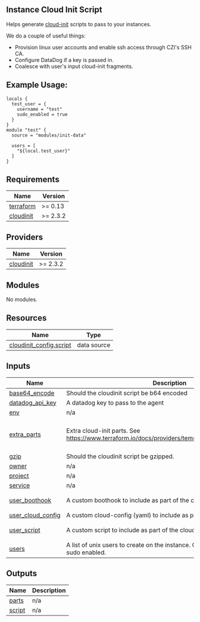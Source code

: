 ## Instance Cloud Init Script
Helps generate [cloud-init](https://cloudinit.readthedocs.io/en/latest/) scripts to pass to your instances.

We do a couple of useful things:
- Provision linux user accounts and enable ssh access through CZI's SSH CA.
- Configure DataDog if a key is passed in.
- Coalesce with user's input cloud-init fragments.


## Example Usage:

```hcl
locals {
  test_user = {
    username = "test"
    sudo_enabled = true
  }
}
module "test" {
  source = "modules/init-data"

  users = [
    "${local.test_user}"
  ]
}
```
<!-- START -->
## Requirements

| Name | Version |
|------|---------|
| <a name="requirement_terraform"></a> [terraform](#requirement\_terraform) | >= 0.13 |
| <a name="requirement_cloudinit"></a> [cloudinit](#requirement\_cloudinit) | >= 2.3.2 |

## Providers

| Name | Version |
|------|---------|
| <a name="provider_cloudinit"></a> [cloudinit](#provider\_cloudinit) | >= 2.3.2 |

## Modules

No modules.

## Resources

| Name | Type |
|------|------|
| [cloudinit_config.script](https://registry.terraform.io/providers/hashicorp/cloudinit/latest/docs/data-sources/config) | data source |

## Inputs

| Name | Description | Type | Default | Required |
|------|-------------|------|---------|:--------:|
| <a name="input_base64_encode"></a> [base64\_encode](#input\_base64\_encode) | Should the cloudinit script be b64 encoded | `string` | `"true"` | no |
| <a name="input_datadog_api_key"></a> [datadog\_api\_key](#input\_datadog\_api\_key) | A datadog key to pass to the agent | `string` | `""` | no |
| <a name="input_env"></a> [env](#input\_env) | n/a | `string` | n/a | yes |
| <a name="input_extra_parts"></a> [extra\_parts](#input\_extra\_parts) | Extra cloud-init parts. See https://www.terraform.io/docs/providers/template/d/cloudinit_config.html | <pre>list(<br>    object({ filename : string, content_type : string, content : string })<br>  )</pre> | `[]` | no |
| <a name="input_gzip"></a> [gzip](#input\_gzip) | Should the cloudinit script be gzipped. | `string` | `"true"` | no |
| <a name="input_owner"></a> [owner](#input\_owner) | n/a | `string` | n/a | yes |
| <a name="input_project"></a> [project](#input\_project) | n/a | `string` | n/a | yes |
| <a name="input_service"></a> [service](#input\_service) | n/a | `string` | n/a | yes |
| <a name="input_user_boothook"></a> [user\_boothook](#input\_user\_boothook) | A custom boothook to include as part of the cloudinit process | `string` | `"#!/bin/bash -e\necho 'custom_user_boothook: Nothing to do'\n"` | no |
| <a name="input_user_cloud_config"></a> [user\_cloud\_config](#input\_user\_cloud\_config) | A custom cloud-config (yaml) to include as part of the cloud-init process | `string` | `null` | no |
| <a name="input_user_script"></a> [user\_script](#input\_user\_script) | A custom script to include as part of the cloudinit process | `string` | `"#!/bin/bash -e\necho 'custom_user_script: Nothing to do'\n"` | no |
| <a name="input_users"></a> [users](#input\_users) | A list of unix users to create on the instance. Created user defaults to sudo enabled. | `list(object({ username : string, sudo_enabled : bool }))` | `[]` | no |

## Outputs

| Name | Description |
|------|-------------|
| <a name="output_parts"></a> [parts](#output\_parts) | n/a |
| <a name="output_script"></a> [script](#output\_script) | n/a |
<!-- END -->
